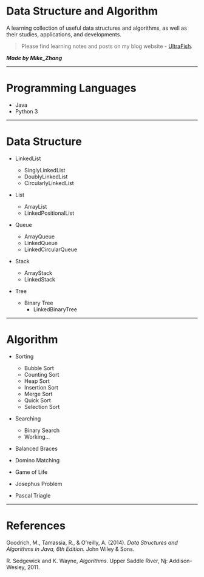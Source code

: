 # Data Structure and Algorithm

A learning collection of useful data structures and algorithms, as well as their studies, applications, and developments.

> Please find learning notes and posts on my blog website - [UltraFish](https://ultrafish.cn).

***Made by Mike_Zhang***

---

# Programming Languages
- Java
- Python 3

---

# Data Structure

- LinkedList
  - SinglyLinkedList
  - DoublyLinkedList
  - CircularlyLinkedList
  
- List
  - ArrayList
  - LinkedPositionalList 

- Queue
  - ArrayQueue
  - LinkedQueue
  - LinkedCircularQueue

- Stack
  - ArrayStack
  - LinkedStack

- Tree
  - Binary Tree
    - LinkedBinaryTree

---

# Algorithm

- Sorting
  - Bubble Sort
  - Counting Sort
  - Heap Sort
  - Insertion Sort
  - Merge Sort
  - Quick Sort
  - Selection Sort

- Searching
  - Binary Search
  - Working...

- Balanced Braces
- Domino Matching
- Game of Life
- Josephus Problem
- Pascal Triagle

---

# References

Goodrich, M., Tamassia, R., & O’reilly, A. (2014). *Data Structures and Algorithms in Java, 6th Edition.* John Wiley & Sons.

R. Sedgewick and K. Wayne, *Algorithms*. Upper Saddle River, Nj: Addison-Wesley, 2011.
